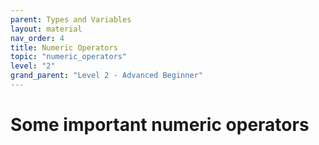 ```yaml
---
parent: Types and Variables 
layout: material 
nav_order: 4
title: Numeric Operators 
topic: "numeric_operators"
level: "2"
grand_parent: "Level 2 - Advanced Beginner"
---
```


# Some important numeric operators

